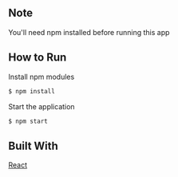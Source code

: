 ## Note
You'll need npm installed before running this app

## How to Run
Install npm modules
```bash
$ npm install
```
Start the application
```bash
$ npm start
```

## Built With
[React](https://github.com/facebook/create-react-app) 
